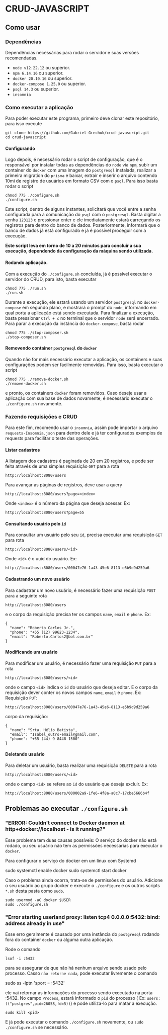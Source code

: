 # CRUD-JAVASCRIPT
## Como usar
### Dependências
Dependências necessárias para rodar o servidor e suas versões recomendadas.
 * `node v12.22.12` ou superior.
 * `npm 6.14.16` ou superior.
 * `docker 20.10.16` ou superior.
 * `docker-compose 1.25.0` ou superior.
 * `psql 14.3` ou superior.
 * `insomnia`

### Como executar a aplicação
Para poder executar este programa, primeiro deve clonar este repositório, para isso execute

    git clone https://github.com/Gabriel-Grechuk/crud-javascript.git
    cd crud-javascript

#### Configurando
Logo depois, é necessário rodar o script de configuração, que é o responsável por instalar todas as dependências do `node` via `npm`, subir um container do `docker` com uma imagem do `postgresql` instalada, realizar a primeira migration do `prisma` e baixar, extrair e inserir o arquivo contendo 10mi de registro de usuários em formato CSV com o `psql`. Para isso basta rodar o script

    chmod 775 ./configure.sh
    ./configure.sh

Este script, dentro de alguns instantes, solicitará que você entre a senha configurada para a comunicação do `psql` com o `postgresql`. Basta digitar a senha `123123` e pressionar enter e ele imediatamente estará carregando os registros para dentro do banco de dados. Posteriormente, informará que o banco de dados já está configurado e já é possível proceguir com a execução.

**Este script leva em torno de 10 a 20 minutos para concluir a sua execução, dependendo da configuração da máquina sendo utilizada.**

#### Rodando aplicação.
Com a execução do `./configure.sh` concluída, já é possível executar o servidor do CRUD, para isto, basta executar

    chmod 775 ./run.sh
    ./run.sh

Durante a execução, ele estará usando um servidor `postgresql` no `docker-compose` em segundo plano, e mostrará o prompt do `node`, informando em qual porta a aplicação está sendo executada. Para finalizar a execução, basta pressionar `Ctrl + c` no terminal que o servidor `node` será encerrado. Para parar a execução da instância do `docker-compose`, basta rodar

    chmod 775 ./stop-composer.sh
    ./stop-composer.sh

#### Removendo container `postgresql` do `docker`
Quando não for mais necessário executar a aplicação, os containers e suas configurações podem ser facilmente removidas. Para isso, basta executar o script

    chmod 775 ./remove-docker.sh
    ./remove-docker.sh

e pronto, os containers `docker` foram removidos. Caso deseje usar a aplicação com sua base de dados novamente, é necessário executar o `./configure.sh` novamente.

### Fazendo requisições e CRUD
Para este fim, recomendo usar o `insomnia`, assim pode importar o arquivo `requests-Insomnia.json` para dentro dele e já ter configurados exemplos de requests para facilitar o teste das operações.

#### Listar cadastros
A listagem dos cadastros é paginada de 20 em 20 registros, e pode ser feita através de uma simples requisição `GET` para a rota

    http://localhost:8080/users

Para avançar as páginas de registros, deve usar a query

    http://localhost:8080/users?page=<index>

Onde `<index>` é o número da página que deseja acessar. Ex:

    http://localhost:8080/users?page=55

#### Consultando usuário pelo `id`
Para consultar um usuário pelo seu `id`, precisa executar uma requisição `GET` para rota

    http://localhost:8080/users/<id>
    
Onde `<id>` é o uuid do usuário. Ex:

    http://localhost:8080/users/00047e76-1a43-45e6-8113-e5b9d9d259a6
    
#### Cadastrando um novo usuário
Para cadastrar um novo usuário, é necessário fazer uma requisição `POST` para a seguinte rota

    http://localhost:8080/users

e o corpo da requisição precisa ter os campos `name`, `email` e `phone`. Ex:

    {
      "name": "Roberto Carlos Jr.",
      "phone": "+55 (12) 99623-1234",
      "email": "Roberto.Carlos2@bol.com.br" 
    }
    
#### Modificando um usuário
Para modificar um usuário, é necessário fazer uma requisição `PUT` para a rota

    http://localhost:8080/users/<id>
    
onde o campo `<id>` indica o `id` do usuário que deseja editar. E o corpo da requisição dever conter os novos campos `name`, `email` e `phone`. Ex:
Requisição `PUT`:

    http://localhost:8080/users/00047e76-1a43-45e6-8113-e5b9d9d259a6

corpo da requisição:

    {
  	  "name": "Srta. Hélio Batista",
	  "email": "Isabel_outro-email@gmail.com",
	  "phone": "+55 (44) 9 8448-1500"
    }
    
#### Deletando usuário
Para deletar um usuário, basta realizar uma requisição `DELETE` para a rota

    http://localhost:8080/users/<id>

onde o campo `<id>` se refere ao `id` do usuário que deseja excluir. Ex:

    http://localhost:8080/users/000002a9-1fe6-4f8a-a0c7-17cbe5666b4f


## Problemas ao executar `./configure.sh`

### "ERROR: Couldn't connect to Docker daemon at http+docker://localhost - is it running?"
Esse problema tem duas causas possíveis: O serviço do docker não está rodado, ou seu usuário não tem as permissões necessárias para executar o `docker`.

Para configurar o serviço do docker em um linux com Systemd

  sudo systemctl enable docker
  sudo systemctl start docker

Caso o problema ainda ocorra, trata-se de permissões do usuário. Adicione o seu usuário ao grupo docker e execute o `./configure` e os outros scripts `*.sh` desta pasta como `sudo`.

	sudo usermod -aG docker $USER
	sudo ./configure.sh

### "Error starting userland proxy: listen tcp4 0.0.0.0:5432: bind: address already in use"
Esse erro geralmente é causado por uma instância do `postgresql` rodando fora do container `docker` ou alguma outra aplicação.

Rode o comando

	lsof -i :5432

para se assegurar de que não há nenhum arquivo sendo usado pelo processo. Casso `não retorne nada`, pode executar livremente o comando

  sudo ss -lptn 'sport = :5432'

ele vai retornar as informações do processo sendo executado na porta :5432. No campo `Process`, estará informado o `pid` do processo ( Ex: `users:(("postgres",pid=26058,fd=5))`) e pode utiliza-lo para matar a execução.

	sudo kill <pid>

E já pode executar o comando `./configure.sh` novamente, ou `sudo ./configure.sh` se necessário.
